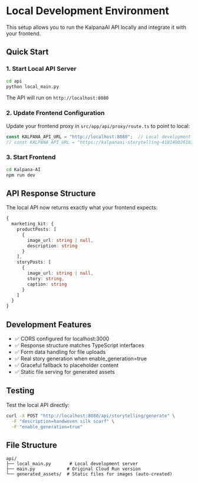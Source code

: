 # Local Development Environment

This setup allows you to run the KalpanaAI API locally and integrate it with your frontend.

## Quick Start

### 1. Start Local API Server
```bash
cd api
python local_main.py
```

The API will run on `http://localhost:8080`

### 2. Update Frontend Configuration

Update your frontend proxy in `src/app/api/proxy/route.ts` to point to local:

```typescript
const KALPANA_API_URL = "http://localhost:8080";  // Local development
// const KALPANA_API_URL = "https://kalpanaai-storytelling-418149026163.us-central1.run.app";  // Production
```

### 3. Start Frontend
```bash
cd Kalpana-AI
npm run dev
```

## API Response Structure

The local API now returns exactly what your frontend expects:

```typescript
{
  marketing_kit: {
    productPosts: [
      {
        image_url: string | null,
        description: string
      }
    ],
    storyPosts: [
      {
        image_url: string | null,
        story: string,
        caption: string
      }
    ]
  }
}
```

## Development Features

- ✅ CORS configured for localhost:3000
- ✅ Response structure matches TypeScript interfaces
- ✅ Form data handling for file uploads
- ✅ Real story generation when enable_generation=true
- ✅ Graceful fallback to placeholder content
- ✅ Static file serving for generated assets

## Testing

Test the local API directly:
```bash
curl -X POST "http://localhost:8080/api/storytelling/generate" \
  -F "description=handwoven silk scarf" \
  -F "enable_generation=true"
```

## File Structure

```
api/
├── local_main.py       # Local development server
├── main.py            # Original Cloud Run version
└── generated_assets/  # Static files for images (auto-created)
```